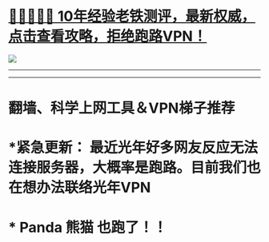 # [💚💚💚💚💚 10年经验老铁测评，最新权威，点击查看攻略，拒绝跑路VPN！](https://cntizi1.com/?gitwuxian227-fanqiang-desc)

<!DOCTYPE html>
<html>
<head>
 <meta charset="utf-8">
</head>
<body>
<a href="https://cntizi1.com/?gitwuxian227-fanqiang-pic"><img src="https://cntizi1.com/images/recommend.png"> </a>
</body>
</html>


---------

--------

# 翻墙、科学上网工具＆VPN梯子推荐


# *紧急更新： 最近光年好多网友反应无法连接服务器，大概率是跑路。目前我们也在想办法联络光年VPN

# * Panda 熊猫 也跑了！！
